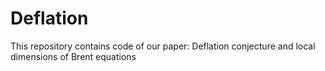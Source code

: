 # Deflation
This repository contains code of our paper: Deflation conjecture and local dimensions of Brent equations
